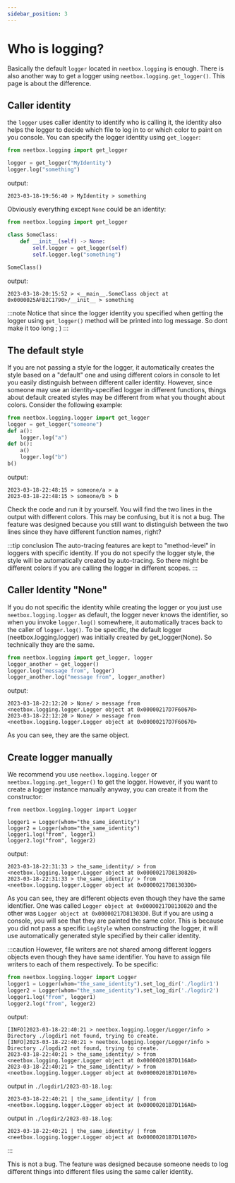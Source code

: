 ```yaml
---
sidebar_position: 3
---
```


# Who is logging?

Basically the default `logger` located in `neetbox.logging` is enough. There is also another way to get a logger using `neetbox.logging.get_logger()`. This page is about the difference.

## Caller identity

the `logger` uses caller identity to identify who is calling it, the identity also helps the logger to decide which file to log in to or which color to paint on you console. You can specify the logger identity using `get_logger`:

```python
from neetbox.logging import get_logger

logger = get_logger("MyIdentity")
logger.log("something")
```
output:
```
2023-03-18-19:56:40 > MyIdentity > something
```

Obviously everything except `None` could be an identity:
```python
from neetbox.logging import get_logger

class SomeClass:
    def __init__(self) -> None:
        self.logger = get_logger(self)
        self.logger.log("something")
        
SomeClass()
```
output:
```
2023-03-18-20:15:52 > <__main__.SomeClass object at 0x0000025AFB2C1790>/__init__ > something
```
:::note
Notice that since the logger identity you specified when getting the logger using `get_logger()` method will be printed into log message. So dont make it too long ; )
:::

## The default style

If you are not passing a style for the logger, it automatically creates the style based on a "default" one and using different colors in console to let you easily distinguish between different caller identity. However, since someone may use an identity-specified logger in different functions, things about default created styles may be different from what you thought about colors. Consider the following example:
```python
from neetbox.logging.logger import get_logger
logger = get_logger("someone")
def a():
    logger.log("a")
def b():
    a()
    logger.log("b")
b()
```
output:
```
2023-03-18-22:48:15 > someone/a > a 
2023-03-18-22:48:15 > someone/b > b 
```
Check the code and run it by yourself. You will find the two lines in the output with different colors. This may be confusing, but it is not a bug. The feature was designed because you still want to distinguish between the two lines since they have different function names, right?

:::tip conclusion
The auto-tracing features are kept to "method-level" in loggers with specific identity. If you do not specify the logger style, the style will be automatically created by auto-tracing. So there might be different colors if you are calling the logger in different scopes.
:::

## Caller Identity "None"

If you do not specific the identity while creating the logger or you just use `neetbox.logging.logger` as default, the logger never knows the identifier, so when you invoke `logger.log()` somewhere, it automatically traces back to the caller of `logger.log()`. To be specific, the default logger (neetbox.logging.logger) was initially created by get_logger(None).  So technically they are the same.
```python
from neetbox.logging import get_logger, logger
logger_another = get_logger()
logger.log("message from", logger)
logger_another.log("message from", logger_another)
```
output:
```
2023-03-18-22:12:20 > None/ > message from <neetbox.logging.logger.Logger object at 0x00000217D7F60670> 
2023-03-18-22:12:20 > None/ > message from <neetbox.logging.logger.Logger object at 0x00000217D7F60670> 
```
As you can see, they are the same object.


## Create logger manually

We recommend you use `neetbox.logging.logger` or `neetbox.logging.get_logger()` to get the logger. However, if you want to create a logger instance manually anyway, you can create it from the constructor:
```
from neetbox.logging.logger import Logger

logger1 = Logger(whom="the_same_identity")
logger2 = Logger(whom="the_same_identity")
logger1.log("from", logger1)
logger2.log("from", logger2)
```
output:
```
2023-03-18-22:31:33 > the_same_identity/ > from <neetbox.logging.logger.Logger object at 0x00000217D8130820> 
2023-03-18-22:31:33 > the_same_identity/ > from <neetbox.logging.logger.Logger object at 0x00000217D81303D0> 
```
As you can see, they are different objects even though they have the same identifier. One was called `Logger object at 0x00000217D8130820` and the other was `Logger object at 0x00000217D81303D0`. But if you are using a console, you will see that they are painted the same color. This is because you did not pass a specific `LogStyle` when constructing the logger, it will use automatically generated style specified by their caller identity.

:::caution
However, file writers are not shared among different loggers objects even though they have same identifier. You have to assign file writers to each of them respectively. To be specific:
```python
from neetbox.logging.logger import Logger
logger1 = Logger(whom="the_same_identity").set_log_dir('./logdir1')
logger2 = Logger(whom="the_same_identity").set_log_dir('./logdir2')
logger1.log("from", logger1)
logger2.log("from", logger2)
```
output:
```
[INFO]2023-03-18-22:40:21 > neetbox.logging.logger/Logger/info > Directory ./logdir1 not found, trying to create. 
[INFO]2023-03-18-22:40:21 > neetbox.logging.logger/Logger/info > Directory ./logdir2 not found, trying to create. 
2023-03-18-22:40:21 > the_same_identity/ > from <neetbox.logging.logger.Logger object at 0x00000201B7D116A0> 
2023-03-18-22:40:21 > the_same_identity/ > from <neetbox.logging.logger.Logger object at 0x00000201B7D11070> 
```
output in `./logdir1/2023-03-18.log`:
```
2023-03-18-22:40:21 | the_same_identity/ | from <neetbox.logging.logger.Logger object at 0x00000201B7D116A0> 
```
output in `./logdir2/2023-03-18.log`:
```
2023-03-18-22:40:21 | the_same_identity/ | from <neetbox.logging.logger.Logger object at 0x00000201B7D11070> 
```
:::

This is not a bug. The feature was designed because someone needs to log different things into different files using the same caller identity.